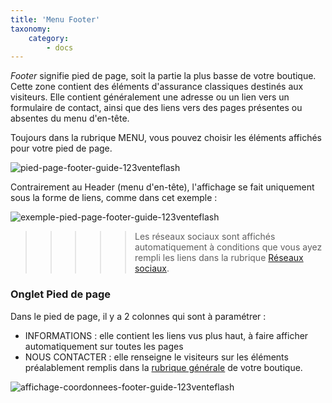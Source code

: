 ```yaml
---
title: 'Menu Footer'
taxonomy:
    category:
        - docs
---
```


*Footer* signifie pied de page, soit la partie la plus basse de votre boutique. Cette zone contient des éléments d'assurance classiques destinés aux visiteurs. Elle contient généralement une adresse ou un lien vers un formulaire de contact, ainsi que des liens vers des pages présentes ou absentes du menu d'en-tête. 

Toujours dans la rubrique MENU, vous pouvez choisir les éléments affichés pour votre pied de page. 

![pied-page-footer-guide-123venteflash](media/15961817825641/pied-page-footer-guide-123venteflash.png)

Contrairement au Header (menu d'en-tête), l'affichage se fait uniquement sous la forme de liens, comme dans cet exemple : 

![exemple-pied-page-footer-guide-123venteflash](media/15961817825641/exemple-pied-page-footer-guide-123venteflash.png)


>>>>> Les réseaux sociaux sont affichés automatiquement à conditions que vous ayez rempli les liens dans la rubrique [Réseaux sociaux](https://guide.123venteflash.com/arborescence/reseaux).

### Onglet Pied de page

Dans le pied de page, il y a 2 colonnes qui sont à paramétrer : 

- INFORMATIONS : elle contient les liens vus plus haut, à faire afficher automatiquement sur toutes les pages
- NOUS CONTACTER : elle renseigne le visiteurs sur les éléments préalablement remplis dans la [rubrique générale](https://guide.123venteflash.com/reglages/generale) de votre boutique. 

![affichage-coordonnees-footer-guide-123venteflash](media/15961817825641/affichage-coordonnees-footer-guide-123venteflash.png)
